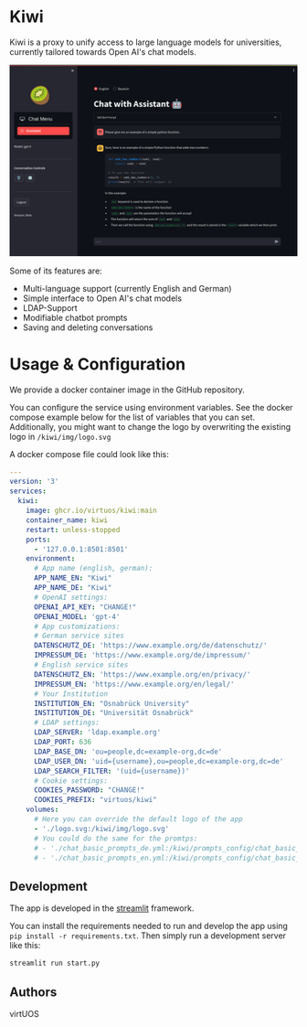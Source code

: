# Kiwi

Kiwi is a proxy to unify access to large language models for universities, currently tailored towards Open AI's chat models.

![screenshot.png](docs/assets/screenshot.png)

Some of its features are:
- Multi-language support (currently English and German)
- Simple interface to Open AI's chat models
- LDAP-Support
- Modifiable chatbot prompts
- Saving and deleting conversations

# Usage & Configuration

We provide a docker container image in the GitHub repository.

You can configure the service using environment variables.
See the docker compose example below for the list of variables that you can set.
Additionally, you might want to change the logo by overwriting the existing logo in `/kiwi/img/logo.svg`

A docker compose file could look like this:

```yml
---
version: '3'
services:
  kiwi:
    image: ghcr.io/virtuos/kiwi:main
    container_name: kiwi
    restart: unless-stopped
    ports:
      - '127.0.0.1:8501:8501'
    environment:
      # App name (english, german):
      APP_NAME_EN: "Kiwi"
      APP_NAME_DE: "Kiwi"
      # OpenAI settings:
      OPENAI_API_KEY: "CHANGE!"
      OPENAI_MODEL: 'gpt-4'
      # App customizations:
      # German service sites
      DATENSCHUTZ_DE: 'https://www.example.org/de/datenschutz/'
      IMPRESSUM_DE: 'https://www.example.org/de/impressum/'
      # English service sites
      DATENSCHUTZ_EN: 'https://www.example.org/en/privacy/'
      IMPRESSUM_EN: 'https://www.example.org/en/legal/'
      # Your Institution
      INSTITUTION_EN: "Osnabrück University"
      INSTITUTION_DE: "Universität Osnabrück"
      # LDAP settings:
      LDAP_SERVER: 'ldap.example.org'
      LDAP_PORT: 636
      LDAP_BASE_DN: 'ou=people,dc=example-org,dc=de'
      LDAP_USER_DN: 'uid={username},ou=people,dc=example-org,dc=de'
      LDAP_SEARCH_FILTER: '(uid={username})'
      # Cookie settings:
      COOKIES_PASSWORD: "CHANGE!"
      COOKIES_PREFIX: "virtuos/kiwi"
    volumes:
      # Here you can override the default logo of the app
      - './logo.svg:/kiwi/img/logo.svg'
      # You could do the same for the promtps:
      # - './chat_basic_prompts_de.yml:/kiwi/prompts_config/chat_basic_prompts_de.yml
      # - './chat_basic_prompts_en.yml:/kiwi/prompts_config/chat_basic_prompts_en.yml
```

## Development

The app is developed in the [streamlit](https://streamlit.io/) framework.

You can install the requirements needed to run and develop the app using `pip install -r requirements.txt`.
Then simply run a development server like this:

```bash
streamlit run start.py
```

## Authors

virtUOS
